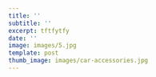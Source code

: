 ```yaml
---
title: ''
subtitle: ''
excerpt: tftfytfy
date: ''
image: images/5.jpg
template: post
thumb_image: images/car-accessories.jpg
---
```

